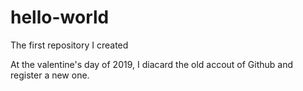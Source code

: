 # hello-world
The first repository I created

At the valentine's day of 2019, I diacard the old accout of Github and register a new one.
